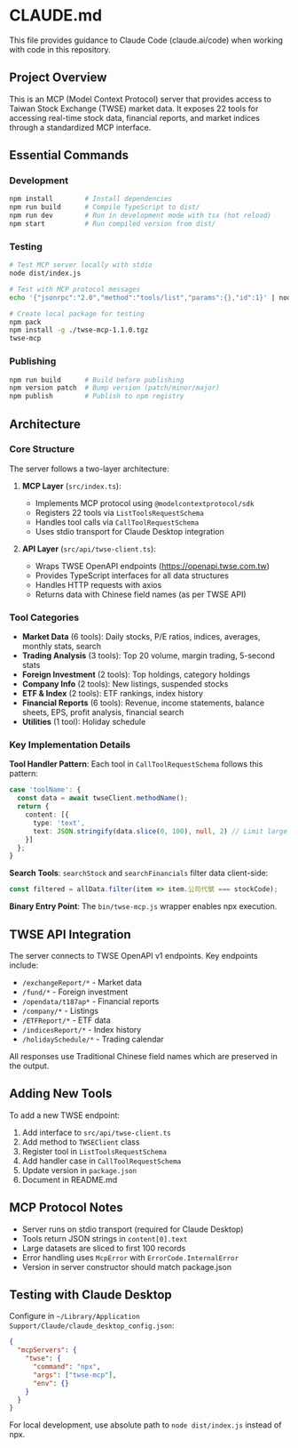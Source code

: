 # CLAUDE.md

This file provides guidance to Claude Code (claude.ai/code) when working with code in this repository.

## Project Overview

This is an MCP (Model Context Protocol) server that provides access to Taiwan Stock Exchange (TWSE) market data. It exposes 22 tools for accessing real-time stock data, financial reports, and market indices through a standardized MCP interface.

## Essential Commands

### Development
```bash
npm install        # Install dependencies
npm run build      # Compile TypeScript to dist/
npm run dev        # Run in development mode with tsx (hot reload)
npm start          # Run compiled version from dist/
```

### Testing
```bash
# Test MCP server locally with stdio
node dist/index.js

# Test with MCP protocol messages
echo '{"jsonrpc":"2.0","method":"tools/list","params":{},"id":1}' | node dist/index.js

# Create local package for testing
npm pack
npm install -g ./twse-mcp-1.1.0.tgz
twse-mcp
```

### Publishing
```bash
npm run build      # Build before publishing
npm version patch  # Bump version (patch/minor/major)
npm publish        # Publish to npm registry
```

## Architecture

### Core Structure
The server follows a two-layer architecture:

1. **MCP Layer** (`src/index.ts`): 
   - Implements MCP protocol using `@modelcontextprotocol/sdk`
   - Registers 22 tools via `ListToolsRequestSchema`
   - Handles tool calls via `CallToolRequestSchema`
   - Uses stdio transport for Claude Desktop integration

2. **API Layer** (`src/api/twse-client.ts`):
   - Wraps TWSE OpenAPI endpoints (https://openapi.twse.com.tw)
   - Provides TypeScript interfaces for all data structures
   - Handles HTTP requests with axios
   - Returns data with Chinese field names (as per TWSE API)

### Tool Categories
- **Market Data** (6 tools): Daily stocks, P/E ratios, indices, averages, monthly stats, search
- **Trading Analysis** (3 tools): Top 20 volume, margin trading, 5-second stats
- **Foreign Investment** (2 tools): Top holdings, category holdings
- **Company Info** (2 tools): New listings, suspended stocks
- **ETF & Index** (2 tools): ETF rankings, index history
- **Financial Reports** (6 tools): Revenue, income statements, balance sheets, EPS, profit analysis, financial search
- **Utilities** (1 tool): Holiday schedule

### Key Implementation Details

**Tool Handler Pattern**: Each tool in `CallToolRequestSchema` follows this pattern:
```typescript
case 'toolName': {
  const data = await twseClient.methodName();
  return {
    content: [{
      type: 'text',
      text: JSON.stringify(data.slice(0, 100), null, 2) // Limit large datasets
    }]
  };
}
```

**Search Tools**: `searchStock` and `searchFinancials` filter data client-side:
```typescript
const filtered = allData.filter(item => item.公司代號 === stockCode);
```

**Binary Entry Point**: The `bin/twse-mcp.js` wrapper enables npx execution.

## TWSE API Integration

The server connects to TWSE OpenAPI v1 endpoints. Key endpoints include:
- `/exchangeReport/*` - Market data
- `/fund/*` - Foreign investment
- `/opendata/t187ap*` - Financial reports
- `/company/*` - Listings
- `/ETFReport/*` - ETF data
- `/indicesReport/*` - Index history
- `/holidaySchedule/*` - Trading calendar

All responses use Traditional Chinese field names which are preserved in the output.

## Adding New Tools

To add a new TWSE endpoint:

1. Add interface to `src/api/twse-client.ts`
2. Add method to `TWSEClient` class
3. Register tool in `ListToolsRequestSchema` 
4. Add handler case in `CallToolRequestSchema`
5. Update version in `package.json`
6. Document in README.md

## MCP Protocol Notes

- Server runs on stdio transport (required for Claude Desktop)
- Tools return JSON strings in `content[0].text`
- Large datasets are sliced to first 100 records
- Error handling uses `McpError` with `ErrorCode.InternalError`
- Version in server constructor should match package.json

## Testing with Claude Desktop

Configure in `~/Library/Application Support/Claude/claude_desktop_config.json`:
```json
{
  "mcpServers": {
    "twse": {
      "command": "npx",
      "args": ["twse-mcp"],
      "env": {}
    }
  }
}
```

For local development, use absolute path to `node dist/index.js` instead of npx.